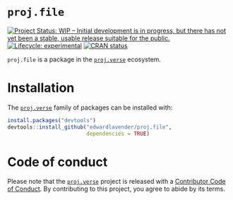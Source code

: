 
# `proj.file`

[![Project Status: WIP – Initial development is in progress, but there
has not yet been a stable, usable release suitable for the
public.](https://www.repostatus.org/badges/latest/wip.svg)](https://www.repostatus.org/#wip)
[![Lifecycle:
experimental](https://img.shields.io/badge/lifecycle-experimental-orange.svg)](https://lifecycle.r-lib.org/articles/stages.html#experimental)
[![CRAN
status](https://www.r-pkg.org/badges/version/patter)](https://CRAN.R-project.org/package=patter)

`proj.file` is a package in the
[`proj.verse`](https://github.com/edwardlavender/proj.verse) ecosystem.

# Installation

The [`proj.verse`](https://github.com/edwardlavender/proj.verse) family
of packages can be installed with:

``` r
install.packages("devtools")
devtools::install_github("edwardlavender/proj.file", 
                         dependencies = TRUE)
```

# Code of conduct

Please note that the
[`proj.verse`](https://github.com/edwardlavender/proj.verse) project is
released with a [Contributor Code of
Conduct](https://contributor-covenant.org/version/2/1/CODE_OF_CONDUCT.html).
By contributing to this project, you agree to abide by its terms.

